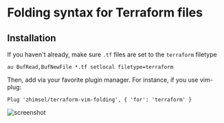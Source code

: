# Folding syntax for Terraform files

## Installation

If you haven't already, make sure `.tf` files are set to the `terraform` filetype

```
au BufRead,BufNewFile *.tf setlocal filetype=terraform
```

Then, add via your favorite plugin manager. For instance, if you use vim-plug:

```
Plug 'zhimsel/terraform-vim-folding', { 'for': 'terraform' }
```

![screenshot](https://cloud.githubusercontent.com/assets/156436/12099980/ff94a0b4-b2f9-11e5-997a-4aed67f4bb51.png)
